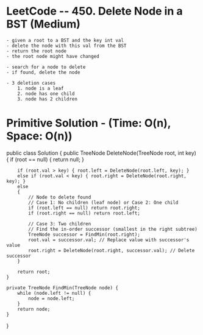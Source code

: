 # LeetCode -- 450. Delete Node in a BST (Medium)

    - given a root to a BST and the key int val 
    - delete the node with this val from the BST
    - return the root node
    - the root node might have changed

    - search for a node to delete
    - if found, delete the node

    - 3 deletion cases
        1. node is a leaf
        2. node has one child
        3. node has 2 children


# Primitive Solution - (Time: O(n), Space: O(n))



public class Solution {
    public TreeNode DeleteNode(TreeNode root, int key) {
        if (root == null) { return null; }
       
        if (root.val > key) { root.left = DeleteNode(root.left, key); }
        else if (root.val < key) { root.right = DeleteNode(root.right, key); }
        else
        {
            // Node to delete found
            // Case 1: No children (leaf node) or Case 2: One child
            if (root.left == null) return root.right;
            if (root.right == null) return root.left;

            // Case 3: Two children
            // Find the in-order successor (smallest in the right subtree)
            TreeNode successor = FindMin(root.right);
            root.val = successor.val; // Replace value with successor's value
            root.right = DeleteNode(root.right, successor.val); // Delete successor
        }

        return root;
    }

    private TreeNode FindMin(TreeNode node) {
        while (node.left != null) {
            node = node.left;
        }
        return node;
    }
}









